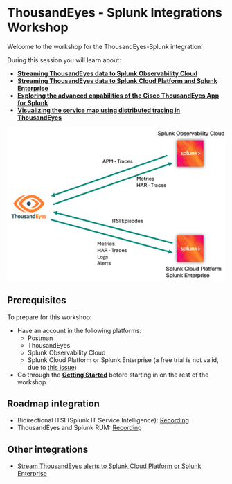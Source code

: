# ThousandEyes - Splunk Integrations Workshop


Welcome to the workshop for the ThousandEyes-Splunk integration!

During this session you will learn about: 

- [**Streaming ThousandEyes data to Splunk Observability Cloud**](splunk_observability/login_splunk_observability.md)
- [**Streaming ThousandEyes data to Splunk Cloud Platform and Splunk Enterprise**](splunk_core/login_splunk_cloud_enterprise.md) <!-- FIXME: Added Splunk Enterprise -->
- [**Exploring the advanced capabilities of the Cisco ThousandEyes App for Splunk**](thousandeyes_splunk_app/getting_started.md)
- [**Visualizing the service map using distributed tracing in ThousandEyes**](service_map/basic/getting_started.md)

![workflow](img/workflow_digram.png)

## Prerequisites

To prepare for this workshop:
- Have an account in the following platforms:
    - Postman
    - ThousandEyes 
    - Splunk Observability Cloud
    - Splunk Cloud Platform or Splunk Enterprise (a free trial is not valid, due to [this issue](https://ideas.splunk.com/ideas/PLECID-I-816))
      <!-- FIXME: Hm, a person can't even see that issue unless they are logged in with Splunk. -->
- Go through the [**Getting Started**](getting_started/access_postman.md) before starting in on the rest of the workshop.
  
## Roadmap integration
<!-- FIXME: What do you mean by "roadmap integration"? Does that mean these are future integrations that are on the TE roadmap? -->

 - Bidirectional ITSI (Splunk IT Service Intelligence): [Recording](https://demo.thousandeyes.com/player/?demoId=e0118145-9e9f-4835-b29b-c69cf00442fa&showGuide=true&showGuidesToolbar=true&showHotspots=true)
 - ThousandEyes and Splunk RUM: [Recording](https://app.vidcast.io/share/f3b211aa-2c73-402c-a8ec-dd5b0703f113)

## Other integrations

- [Stream ThousandEyes alerts to Splunk Cloud Platform or Splunk Enterprise](https://docs.thousandeyes.com/product-documentation/integration-guides/custom-webhook-examples/splunk-alert-notifs)
